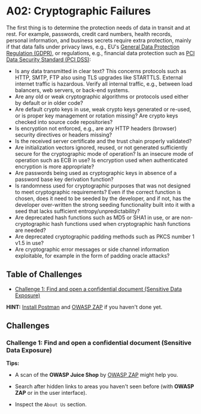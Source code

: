 # A02: Cryptographic Failures

The first thing is to determine the protection needs of data in transit and at rest. For example, passwords, credit card numbers, health records, personal information, and business secrets require extra protection, mainly if that data falls under privacy laws, e.g., EU's [General Data Protection Regulation (GDPR)](https://gdpr.eu/), or regulations, e.g., financial data protection such as [PCI Data Security Standard (PCI DSS)](https://www.pcisecuritystandards.org/):

* Is any data transmitted in clear text? This concerns protocols such as HTTP, SMTP, FTP also using TLS upgrades like STARTTLS. External internet traffic is hazardous. Verify all internal traffic, e.g., between load balancers, web servers, or back-end systems.
* Are any old or weak cryptographic algorithms or protocols used either by default or in older code?
* Are default crypto keys in use, weak crypto keys generated or re-used, or is proper key management or rotation missing? Are crypto keys checked into source code repositories?
* Is encryption not enforced, e.g., are any HTTP headers (browser) security directives or headers missing?
* Is the received server certificate and the trust chain properly validated?
* Are initialization vectors ignored, reused, or not generated sufficiently secure for the cryptographic mode of operation? Is an insecure mode of operation such as ECB in use? Is encryption used when authenticated encryption is more appropriate?
* Are passwords being used as cryptographic keys in absence of a password base key derivation function?
* Is randomness used for cryptographic purposes that was not designed to meet cryptographic requirements? Even if the correct function is chosen, does it need to be seeded by the developer, and if not, has the developer over-written the strong seeding functionality built into it with a seed that lacks sufficient entropy/unpredictability?
* Are deprecated hash functions such as MD5 or SHA1 in use, or are non-cryptographic hash functions used when cryptographic hash functions are needed?
* Are deprecated cryptographic padding methods such as PKCS number 1 v1.5 in use?
* Are cryptographic error messages or side channel information exploitable, for example in the form of padding oracle attacks?

## Table of Challenges

   * [Challenge 1: Find and open a confidential document (Sensitive Data Exposure)](#challenge-1-find-and-open-a-confidential-document-sensitive-data-exposure)


**HINT:** [Install Postman](https://www.getpostman.com/apps) and [OWASP ZAP](https://www.zaproxy.org/download) if you haven't done yet.

## Challenges

### Challenge 1: Find and open a confidential document (Sensitive Data Exposure)

**Tips:**

- A scan of the **OWASP Juice Shop** by [OWASP ZAP](https://www.zaproxy.org/download) might help you.

- Search after hidden links to areas you haven't seen before (with **OWASP ZAP** or in the user interface).

- Inspect the `About Us` section.
